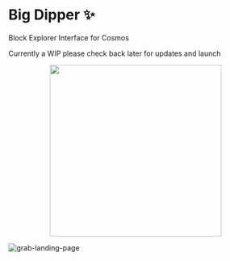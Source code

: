 # Big Dipper :sparkles:

Block Explorer Interface for Cosmos

Currently a WIP please check back later for updates and launch

<p align="center">
  <img src="https://media.giphy.com/media/JR7G2piOZuUdT29N8Q/giphy.gif" width="340" height="340" />
</p>

![grab-landing-page](https://media.giphy.com/media/JR7G2piOZuUdT29N8Q/giphy.gif)
